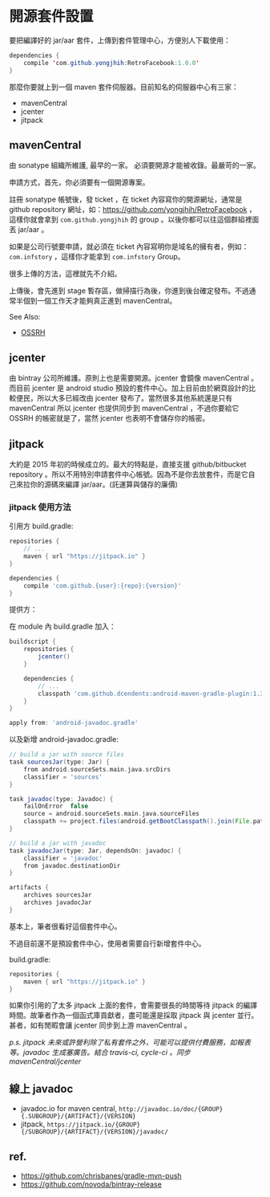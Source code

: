 # 開源套件設置

要把編譯好的 jar/aar 套件，上傳到套件管理中心，方便別人下載使用：

```java
dependencies {
    compile 'com.github.yongjhih:RetroFacebook:1.0.0'
}
```

那麼你要就上到一個 maven 套件伺服器。目前知名的伺服器中心有三家：

* mavenCentral
* jcenter
* jitpack

## mavenCentral

由 sonatype 組織所維護, 最早的一家。
必須要開源才能被收錄。最嚴苛的一家。

申請方式，首先，你必須要有一個開源專案。

註冊 sonatype 帳號後，發 ticket ，在 ticket 內容寫你的開源網址，通常是 github repository 網址，如：https://github.com/yongjhih/RetroFacebook ，這樣你就會拿到 `com.github.yongjhih` 的 group 。以後你都可以往這個群組裡面丟 jar/aar 。

如果是公司行號要申請，就必須在 ticket 內容寫明你是域名的擁有者，例如：`com.infstory` ，這樣你才能拿到 `com.infstory` Group。

很多上傳的方法，這裡就先不介紹。

上傳後，會先進到 stage 暫存區，做掃描行為後，你進到後台確定發布。不過通常半個到一個工作天才能夠真正進到 mavenCentral。

See Also:

* [OSSRH](http://central.sonatype.org/pages/ossrh-guide.html)

## jcenter

由 bintray 公司所維護。原則上也是需要開源。jcenter 會鏡像 mavenCentral 。而目前 jcenter 是 android studio 預設的套件中心。加上目前由於網頁設計的比較便民，所以大多已經改由 jcenter 發布了。當然很多其他系統還是只有 mavenCentral 所以 jcenter 也提供同步到 mavenCentral ，不過你要給它 OSSRH 的帳密就是了，當然 jcenter 也表明不會儲存你的帳密。

## jitpack

大約是 2015 年初的時候成立的。最大的特點是，直接支援 github/bitbucket repository 。所以不用特別申請套件中心帳號。因為不是你去放套件，而是它自己來拉你的源碼來編譯 jar/aar。(託運算與儲存的廉價)

### jitpack 使用方法

引用方 build.gradle:

```gradle
repositories {
    // ...
    maven { url "https://jitpack.io" }
}

dependencies {
    compile 'com.github.{user}:{repo}:{version}'
}
```

提供方：

在 module 內 build.gradle 加入：

```gradle
buildscript {
    repositories {
        jcenter()
    }

    dependencies {
        // ...
        classpath 'com.github.dcendents:android-maven-gradle-plugin:1.3'
    }
}

apply from: 'android-javadoc.gradle'
```

以及新增 android-javadoc.gradle:

```gradle
// build a jar with source files
task sourcesJar(type: Jar) {
    from android.sourceSets.main.java.srcDirs
    classifier = 'sources'
}

task javadoc(type: Javadoc) {
    failOnError  false
    source = android.sourceSets.main.java.sourceFiles
    classpath += project.files(android.getBootClasspath().join(File.pathSeparator))
}

// build a jar with javadoc
task javadocJar(type: Jar, dependsOn: javadoc) {
    classifier = 'javadoc'
    from javadoc.destinationDir
}

artifacts {
    archives sourcesJar
    archives javadocJar
}
```

基本上，筆者很看好這個套件中心。

不過目前還不是預設套件中心，使用者需要自行新增套件中心。

build.gradle:

```gradle
repositories {
    maven { url "https://jitpack.io" }
}
```

如果你引用的了太多 jitpack 上面的套件，會需要很長的時間等待 jitpack 的編譯時間。故筆者作為一個函式庫貢獻者，盡可能還是採取 jitpack 與 jcenter 並行。甚者，如有閒暇會讓 jcenter 同步到上游 mavenCentral 。

*p.s. jitpack 未來或許營利除了私有套件之外，可能可以提供付費服務，如報表等。javadoc 生成塞廣告。結合 travis-ci, cycle-ci 。同步 mavenCentral/jcenter*

## 線上 javadoc

* javadoc.io for maven central, `http://javadoc.io/doc/{GROUP}{.SUBGROUP}/{ARTIFACT}/{VERSION}`
* jitpack, `https://jitpack.io/{GROUP}{/SUBGROUP}/{ARTIFACT}/{VERSION}/javadoc/`

## ref.

* https://github.com/chrisbanes/gradle-mvn-push
* https://github.com/novoda/bintray-release
